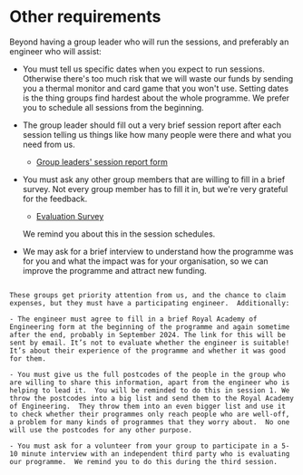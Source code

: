 # Other requirements

Beyond having a group leader who will run the sessions, and preferably an engineer who will assist:

- You must tell us specific dates when you expect to run sessions.  Otherwise there's too much risk that we will waste our funds by sending you a thermal monitor and card game that you won't use.  Setting dates is the thing groups find hardest about the whole programme.  We prefer you to schedule all sessions from the beginning.  

- The group leader should fill out a very brief session report after each session telling us things like how many people were there and what you need from us.   

    - [Group leaders' session report form](https://forms.gle/GTMfrL31W8RY3FY17)


- You must ask any other group members that are willing to fill in a brief survey.  Not every group member has to fill it in, but we're very grateful for the feedback.

    - [Evaluation Survey](https://forms.gle/wfK7AXNWRKrrJfQw5)

    We remind you about this in the session schedules.

- We may ask for a brief interview to understand how the programme was for you and what the impact was for your organisation, so we can improve the programme and attract new funding.

````{admonition} Royal Academy of Engineering programme participants

These groups get priority attention from us, and the chance to claim expenses, but they must have a participating engineer.  Additionally:

- The engineer must agree to fill in a brief Royal Academy of Engineering form at the beginning of the programme and again sometime after the end, probably in September 2024. The link for this will be sent by email. It’s not to evaluate whether the engineer is suitable! It’s about their experience of the programme and whether it was good for them.

- You must give us the full postcodes of the people in the group who are willing to share this information, apart from the engineer who is helping to lead it.  You will be reminded to do this in session 1. We throw the postcodes into a big list and send them to the Royal Academy of Engineering.  They throw them into an even bigger list and use it to check whether their programmes only reach people who are well-off, a problem for many kinds of programmes that they worry about.  No one will use the postcodes for any other purpose.

- You must ask for a volunteer from your group to participate in a 5-10 minute interview with an independent third party who is evaluating our programme.  We remind you to do this during the third session.

````





